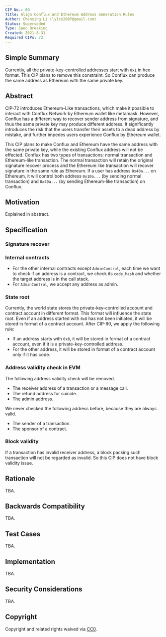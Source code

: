 ```yaml
---
CIP No.: 80
Title: Align Conflux and Ethereum Address Generation Rules
Author: Chenxing Li (lylcx2007@gmail.com)
Status: Superseded
Type: Spec Breaking
Created: 2021-8-31
Required CIPs: 72
---
```


<!--You can leave these HTML comments in your merged CIP and delete the visible duplicate text guides, they will not appear and may be helpful to refer to if you edit it again. This is the suggested template for new CIPs. Note that a CIP number will be assigned by an editor. When opening a pull request to submit your CIP, please use an abbreviated title in the filename, `CIP-draft_title_abbrev.md`. The title should be 44 characters or less.-->

## Simple Summary
<!--"If you can't explain it simply, you don't understand it well enough." Provide a simplified and layman-accessible explanation of the CIP.-->
Currently, all the private-key-controlled addresses start with `0x1` in hex format. This CIP plans to remove this constraint. So Conflux can produce the same address as Ethereum with the same private key. 

## Abstract

CIP-72 introduces Ethereum-Like transactions, which make it possible to interact with Conflux Network by Ethereum wallet like metamask. However, Conflux has a different way to recover sender address from signature, and thus the same private key may produce different address. It significantly introduces the risk that the users transfer their assets to a dead address by mistake, and further impedes users experience Conflux by Ethereum wallet.

This CIP plans to make Conflux and Ethereum have the same address with the same private key, while the existing Conflux address will not be effected. Conflux has two types of transactions: normal transaction and Ethereum-like transaction. The normal transaction will retain the original signature recover process and the Ethereum like transaction will recover signature in the same rule as Ethereum. If a user has address `0x40a...` on Ethereum, it will control both address `0x10a...` (by sending normal transaction) and `0x40a...` (by sending Ethereum-like transaction) on Conflux. 


## Motivation

Explained in abstract.

## Specification

### Signature recover

### Internal contracts
- For the other internal contracts except `AdminControl`, each time we want to check if an address is a contract, we check its `code_hash` and whether the target address is in the call stack.
- For `AdminControl`, we accept any address as admin.

### State root
Currently, the world state stores the private-key-controlled account and contract account in different format. This format will influence the state root. Even if an address started with `0x8` has not been initiated, it will be stored in format of a contract account. After CIP-80, we apply the following rule:
- If an address starts with `0x8`, it will be stored in format of a contract account, even if it is a private-key-controlled address. 
- For the other address, it will be stored in format of a contract account only if it has code. 

### Address validity check in EVM
The following address validity check will be removed.
- The receiver address of a transaction or a message call. 
- The refund address for suicide. 
- The admin address. 

We never checked the following address before, because they are always valid. 
- The sender of a transaction.
- The sponsor of a contract.

### Block validity
If a transaction has invalid receiver address, a block packing such transaction will not be regarded as invalid. So this CIP does not have block validity issue.


## Rationale

TBA.

## Backwards Compatibility

TBA.

## Test Cases

TBA.

## Implementation

TBA. 

## Security Considerations

TBA.

## Copyright
Copyright and related rights waived via [CC0](https://creativecommons.org/publicdomain/zero/1.0/).

